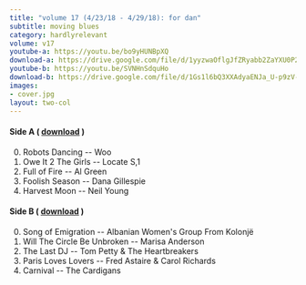 ```yaml
---
title: "volume 17 (4/23/18 - 4/29/18): for dan"
subtitle: moving blues
category: hardlyrelevant
volume: v17
youtube-a: https://youtu.be/bo9yHUNBpXQ
download-a: https://drive.google.com/file/d/1yyzwaOflgJfZRyabb2ZaYXU0P20thSz5/view?usp=drivesdk
youtube-b: https://youtu.be/SVNHnSdquHo
download-b: https://drive.google.com/file/d/1Gs1l6bQ3XXAdyaENJa_U-p9zV-kNE7hT/view?usp=drivesdk
images:
- cover.jpg
layout: two-col
---
```

#### Side A ( <a target="_blank" href="{{ page.download-a }}">download</a> ) ####
0. Robots Dancing -- Woo
1. Owe It 2 The Girls -- Locate S,1
2. Full of Fire -- Al Green
3. Foolish Season -- Dana Gillespie
4. Harvest Moon -- Neil Young

#### Side B ( <a target="_blank" href="{{ page.download-b }}">download</a> ) ####
0. Song of Emigration -- Albanian Women's Group From Kolonjë
1. Will The Circle Be Unbroken -- Marisa Anderson
2. The Last DJ -- Tom Petty & The Heartbreakers
3. Paris Loves Lovers -- Fred Astaire & Carol Richards
4. Carnival -- The Cardigans
